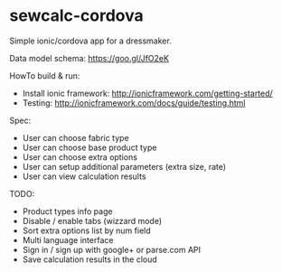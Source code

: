# sewcalc-cordova

Simple ionic/cordova app for a dressmaker.

Data model schema:
https://goo.gl/JfO2eK

HowTo build & run:
  * Install ionic framework: http://ionicframework.com/getting-started/
  * Testing: http://ionicframework.com/docs/guide/testing.html

Spec:
  * User can choose fabric type
  * User can choose base product type
  * User can choose extra options
  * User can setup additional parameters (extra size, rate)
  * User can view calculation results

TODO:
  * Product types info page
  * Disable / enable tabs (wizzard mode)
  * Sort extra options list by num field
  * Multi language interface
  * Sign in / sign up with google+ or parse.com API
  * Save calculation results in the cloud

  
  
  
